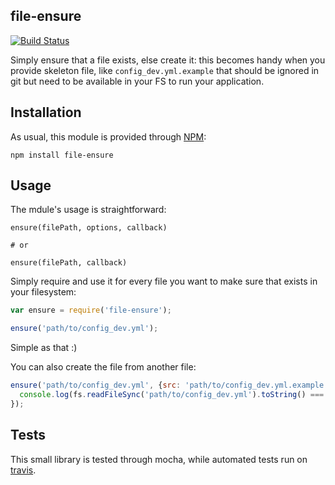 ## file-ensure

[![Build Status](https://travis-ci.org/namshi/file-ensure.svg?branch=master)](https://travis-ci.org/namshi/file-ensure)

Simply ensure that a file exists, else create it: this becomes handy
when you provide skeleton file, like `config_dev.yml.example` that should
be ignored in git but need to be available in your FS to run your
application.

## Installation

As usual, this module is provided through
[NPM](https://www.npmjs.org/package/file-ensure):

```
npm install file-ensure
```

## Usage

The mdule's usage is straightforward:

```
ensure(filePath, options, callback)

# or

ensure(filePath, callback)
```

Simply require and use it for every file 
you want to make sure that exists in 
your filesystem:

``` javascript
var ensure = require('file-ensure');

ensure('path/to/config_dev.yml');
```

Simple as that :)

You can also create the file from another file:

``` javascript
ensure('path/to/config_dev.yml', {src: 'path/to/config_dev.yml.example'}, function(err){
  console.log(fs.readFileSync('path/to/config_dev.yml').toString() === fs.readFileSync('path/to/config_dev.yml.example').toString());
});
```

## Tests

This small library is tested through mocha, while
automated tests run on [travis](https://travis-ci.org/namshi/file-ensure).
